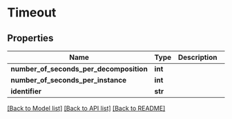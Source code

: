 # Timeout

## Properties
Name | Type | Description | Notes
------------ | ------------- | ------------- | -------------
**number_of_seconds_per_decomposition** | **int** |  | [optional] 
**number_of_seconds_per_instance** | **int** |  | [optional] 
**identifier** | **str** |  | [optional] 

[[Back to Model list]](../README.md#documentation-for-models) [[Back to API list]](../README.md#documentation-for-api-endpoints) [[Back to README]](../README.md)

